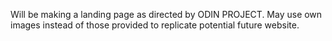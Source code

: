 Will be making a landing page as directed by ODIN PROJECT. May use own images instead of those provided to replicate potential future website. 